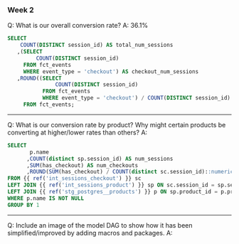 ### Week 2 

Q: What is our overall conversion rate?
A: 36.1% 

``` sql
SELECT 
    COUNT(DISTINCT session_id) AS total_num_sessions
   ,(SELECT 
         COUNT(DISTINCT session_id) 
     FROM fct_events
     WHERE event_type = 'checkout') AS checkout_num_sessions
   ,ROUND((SELECT 
               COUNT(DISTINCT session_id) 
           FROM fct_events
           WHERE event_type = 'checkout') / COUNT(DISTINCT session_id)::numeric * 100 ,2) AS conversion_rate
     FROM fct_events;
```
---

Q: What is our conversion rate by product? Why might certain products be converting at higher/lower rates than others?
A: 
``` sql
SELECT 
       p.name
      ,COUNT(distinct sp.session_id) AS num_sessions
      ,SUM(has_checkout) AS num_checkouts
      ,ROUND(SUM(has_checkout) / COUNT(distinct sc.session_id)::numeric * 100 ,2) AS conversion_rate
FROM {{ ref('int_sessions_checkout') }} sc
LEFT JOIN {{ ref('int_sessions_product') }} sp ON sc.session_id = sp.session_id
LEFT JOIN {{ ref('stg_postgres__products') }} p ON sp.product_id = p.product_id
WHERE p.name IS NOT NULL
GROUP BY 1
```
---

Q: Include an image of the model DAG to show how it has been simplified/improved by adding macros and packages.
A:

